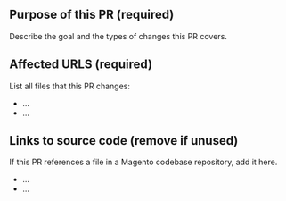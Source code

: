 ## Purpose of this PR (required)

Describe the goal and the types of changes this PR covers.

## Affected URLS (required)

List all files that this PR changes:

- ...
- ...

## Links to source code (remove if unused)

If this PR references a file in a Magento codebase repository, add it here.

- ...
- ...
